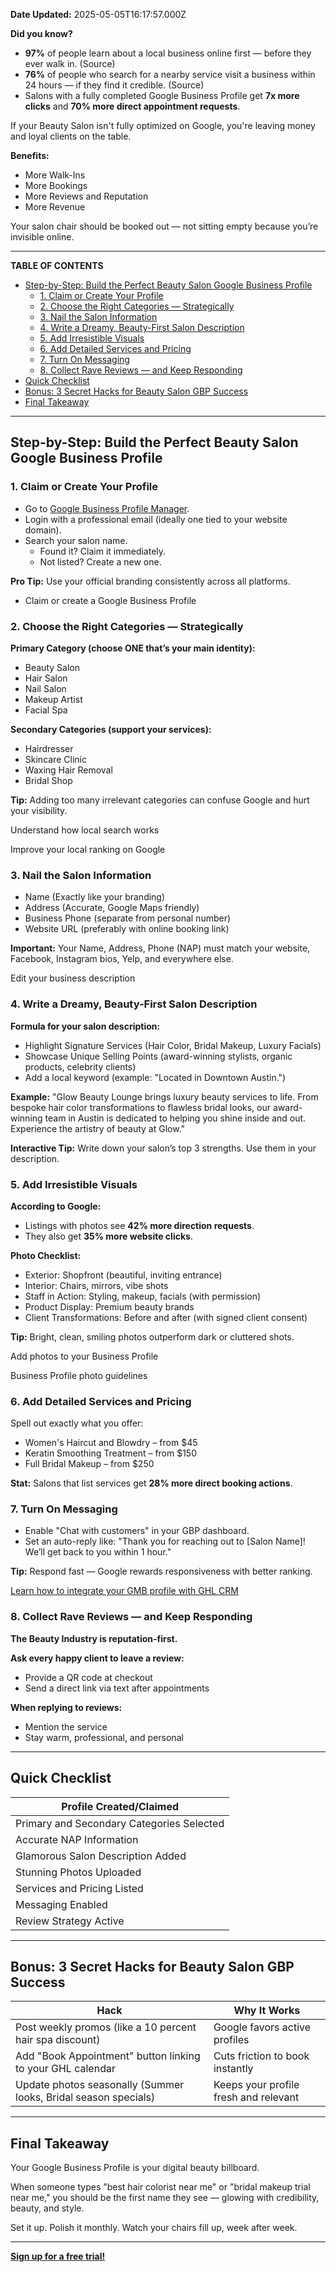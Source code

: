 **Date Updated:** 2025-05-05T16:17:57.000Z

**Did you know?**

* **97%** of people learn about a local business online first — before they ever walk in. (Source)
* **76%** of people who search for a nearby service visit a business within 24 hours — if they find it credible. (Source)
* Salons with a fully completed Google Business Profile get **7x more clicks** and **70% more direct appointment requests**.

If your Beauty Salon isn't fully optimized on Google, you're leaving money and loyal clients on the table.

**Benefits:**

* More Walk-Ins
* More Bookings
* More Reviews and Reputation
* More Revenue

Your salon chair should be booked out — not sitting empty because you’re invisible online.

---

**TABLE OF CONTENTS**

* [Step-by-Step: Build the Perfect Beauty Salon Google Business Profile](#Step-by-Step%3A-Build-the-Perfect-Beauty-Salon-Google-Business-Profile)  
   * [1\. Claim or Create Your Profile](#1.-Claim-or-Create-Your-Profile)  
   * [2\. Choose the Right Categories — Strategically](#2.-Choose-the-Right-Categories-%E2%80%94-Strategically)  
   * [3\. Nail the Salon Information](#3.-Nail-the-Salon-Information)  
   * [4\. Write a Dreamy, Beauty-First Salon Description](#4.-Write-a-Dreamy,-Beauty-First-Salon-Description)  
   * [5\. Add Irresistible Visuals](#5.-Add-Irresistible-Visuals)  
   * [6\. Add Detailed Services and Pricing](#6.-Add-Detailed-Services-and-Pricing)  
   * [7\. Turn On Messaging](#7.-Turn-On-Messaging)  
   * [8\. Collect Rave Reviews — and Keep Responding](#8.-Collect-Rave-Reviews-%E2%80%94-and-Keep-Responding)
* [Quick Checklist](#Interactive-Quick-Checklist)
* [Bonus: 3 Secret Hacks for Beauty Salon GBP Success](#Bonus%3A-3-Secret-Hacks-for-Beauty-Salon-GBP-Success)
* [Final Takeaway](#Final-Takeaway)

---

## **Step-by-Step: Build the Perfect Beauty Salon Google Business Profile**

### **1\. Claim or Create Your Profile**

* Go to [Google Business Profile Manager](https://business.google.com/).
* Login with a professional email (ideally one tied to your website domain).
* Search your salon name.  
   * Found it? Claim it immediately.  
   * Not listed? Create a new one.

**Pro Tip:** Use your official branding consistently across all platforms.

* Claim or create a Google Business Profile

  
### **2\. Choose the Right Categories — Strategically**

**Primary Category (choose ONE that’s your main identity):**

* Beauty Salon
* Hair Salon
* Nail Salon
* Makeup Artist
* Facial Spa

  
**Secondary Categories (support your services):**

* Hairdresser
* Skincare Clinic
* Waxing Hair Removal
* Bridal Shop

**Tip:** Adding too many irrelevant categories can confuse Google and hurt your visibility.

Understand how local search works

Improve your local ranking on Google

  
### **3\. Nail the Salon Information**

* Name (Exactly like your branding)
* Address (Accurate, Google Maps friendly)
* Business Phone (separate from personal number)
* Website URL (preferably with online booking link)

**Important:** Your Name, Address, Phone (NAP) must match your website, Facebook, Instagram bios, Yelp, and everywhere else.

Edit your business description

  
### **4\. Write a Dreamy, Beauty-First Salon Description**

**Formula for your salon description:**

* Highlight Signature Services (Hair Color, Bridal Makeup, Luxury Facials)
* Showcase Unique Selling Points (award-winning stylists, organic products, celebrity clients)
* Add a local keyword (example: "Located in Downtown Austin.")

**Example:** "Glow Beauty Lounge brings luxury beauty services to life. From bespoke hair color transformations to flawless bridal looks, our award-winning team in Austin is dedicated to helping you shine inside and out. Experience the artistry of beauty at Glow."

**Interactive Tip:** Write down your salon’s top 3 strengths. Use them in your description.

  
### **5\. Add Irresistible Visuals**

**According to Google:**

* Listings with photos see **42% more direction requests**.
* They also get **35% more website clicks**.

**Photo Checklist:**

* Exterior: Shopfront (beautiful, inviting entrance)
* Interior: Chairs, mirrors, vibe shots
* Staff in Action: Styling, makeup, facials (with permission)
* Product Display: Premium beauty brands
* Client Transformations: Before and after (with signed client consent)

**Tip:** Bright, clean, smiling photos outperform dark or cluttered shots.

Add photos to your Business Profile

Business Profile photo guidelines

  
### **6\. Add Detailed Services and Pricing**

Spell out exactly what you offer:

* Women's Haircut and Blowdry – from $45
* Keratin Smoothing Treatment – from $150
* Full Bridal Makeup – from $250

**Stat:** Salons that list services get **28% more direct booking actions**.

  
### **7\. Turn On Messaging**

* Enable "Chat with customers" in your GBP dashboard.
* Set an auto-reply like: "Thank you for reaching out to \[Salon Name\]! We’ll get back to you within 1 hour."

**Tip:** Respond fast — Google rewards responsiveness with better ranking.

  
[Learn how to integrate your GMB profile with GHL CRM](https://help.gohighlevel.com/support/solutions/articles/48001222899-how-to-integrate-your-google-business-profile-formerly-gmb-into-the-crm)

  
### **8\. Collect Rave Reviews — and Keep Responding**

**The Beauty Industry is reputation-first.**

**Ask every happy client to leave a review:**

* Provide a QR code at checkout
* Send a direct link via text after appointments

**When replying to reviews:**

* Mention the service
* Stay warm, professional, and personal

---

## **Quick Checklist**

  
| Profile Created/Claimed                   |
| ----------------------------------------- |
| Primary and Secondary Categories Selected |
| Accurate NAP Information                  |
| Glamorous Salon Description Added         |
| Stunning Photos Uploaded                  |
| Services and Pricing Listed               |
| Messaging Enabled                         |
| Review Strategy Active                    |

  
---

## **Bonus: 3 Secret Hacks for Beauty Salon GBP Success**

  
| Hack                                                            | Why It Works                          |
| --------------------------------------------------------------- | ------------------------------------- |
| Post weekly promos (like a 10 percent hair spa discount)        | Google favors active profiles         |
| Add "Book Appointment" button linking to your GHL calendar      | Cuts friction to book instantly       |
| Update photos seasonally (Summer looks, Bridal season specials) | Keeps your profile fresh and relevant |

---

## **Final Takeaway**

Your Google Business Profile is your digital beauty billboard.

When someone types "best hair colorist near me" or "bridal makeup trial near me," you should be the first name they see — glowing with credibility, beauty, and style.

Set it up. Polish it monthly. Watch your chairs fill up, week after week.

---

[](https://www.gohighlevel.com/)**[Sign up for a free trial!](https://www.gohighlevel.com/?utm%5Fsource=seo&utm%5Fmedium=organic&utm%5Fcampaign=beautysalon&utm%5Fterm=beautysalon&utm%5Fcontent=playbook)**